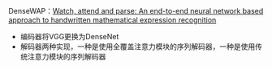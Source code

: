 <!--
 * @Author: sigmoid
 * @Description: 
 * @Email: 595495856@qq.com
 * @Date: 2021-03-06 20:17:14
 * @LastEditTime: 2021-03-06 20:28:04
-->
DenseWAP：[Watch, attend and parse: An end-to-end neural network based approach to handwritten mathematical expression recognition](https://www.sciencedirect.com/science/article/abs/pii/S0031320317302376)

- 编码器将VGG更换为DenseNet
- 解码器两种实现，一种是使用全覆盖注意力模块的序列解码器，一种是使用传统注意力模块的序列解码器